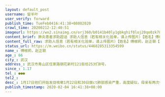 ```yaml
---
layout: default_post
username: 留半叶
user_verify: forward
publish_time: TueFeb0416:41:38+08002020
crawl_time: 20200212-12:40:51
imageurl: https://wx2.sinaimg.cn/orj360/b0141b40ly1gbkghif0loj20qo0zk788.jpg,https://wx3.sinaimg.cn/orj360/b0141b40ly1gbkghj1cldj20qo0zktco.jpg,https://wx2.sinaimg.cn/orj360/b0141b40ly1gbkghjpmvaj20qo0zktet.jpg,https://wx2.sinaimg.cn/orj360/b0141b40ly1gbkghkeajdj20qo0zkjxq.jpg,https://wx3.sinaimg.cn/orj360/b0141b40ly1gbkghl13xjj20qo0zk452.jpg,https://wx4.sinaimg.cn/orj360/b0141b40ly1gbkghlzthxj20qo0zk7b2.jpg,https://wx4.sinaimg.cn/orj360/b0141b40ly1gbkghnabamj20u01o0ka7.jpg,https://wx3.sinaimg.cn/orj360/b0141b40ly1gbkgj0xvrkj20qo0zk0w5.jpg,https://wx4.sinaimg.cn/orj360/b0141b40ly1gbkgj1jjloj21bf0qoq4q.jpg
content_brief: 肺炎患者求助超话 求助人信息（若有相关化验单，请上传图片）【姓名】傅根莉，赵正联【年龄】66【所在城市】武汉【所在小区、社区】武汉市青山区任家路钢花新村121街坊253们8号，【患病时间】1.17【联系方式】●●●【其他紧急联系人】【病情描述】1月17日他们开始发烧咳嗽1月22日和 ...全文
content_full_raw: 求助人信息（若有相关化验单，请上传图片）【姓名】傅根莉，赵正联【年龄】66【所在城市】武汉【所在小区、社区】武汉市青山区任家路钢花新村121街坊253们8号，【患病时间】1.17【联系方式】●●●【其他紧急联系人】【病情描述】1月17日他们开始发烧咳嗽1月22日和30日做ct肺部感染严重，高度疑似，母亲有两次中风史，父亲有高血压心脏病，1月31日前他们在青山区第九医院看病，医生给他们打头孢，没有其他药物和进一步的治疗救治，没有做核酸检测。打了几天点滴病情严重加重了，母亲三天前2.2日开始昏迷说不出话了，他们身体已经凉了，前天开始体温35度【描述转自@1982眼泪流干了微博，本条微博仅帮忙在此超话求助】
status_url: https://m.weibo.cn/status/4468285313354599
name_: 傅根莉，赵正联
age_: 66
city_: 武汉
address_: 武汉市青山区任家路钢花新村121街坊253们8号，
since_: 1.17
tel_: ●●●
tel2_: 
desc_: 1月17日他们开始发烧咳嗽1月22日和30日做ct肺部感染严重，高度疑似，母亲有两次中风史，父亲有高血压心脏病，1月31日前他们在青山区第九医院看病，医生给他们打头孢，没有其他药物和进一步的治疗救治，没有做核酸检测。打了几天点滴病情严重加重了，母亲三天前2.2日开始昏迷说不出话了，他们身体已经凉了，前天开始体温35度
publish_timestamp: 2020-02-04 16:41:38+08:00
---
```

